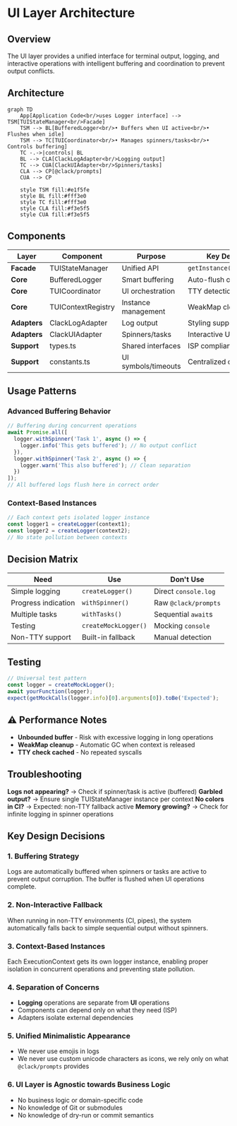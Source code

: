 # UI Layer Architecture

## Overview

The UI layer provides a unified interface for terminal output, logging, and interactive operations with intelligent buffering and coordination to prevent output conflicts.

## Architecture

```mermaid
graph TD
    App[Application Code<br/>uses Logger interface] --> TSM[TUIStateManager<br/>Facade]
    TSM --> BL[BufferedLogger<br/>• Buffers when UI active<br/>• Flushes when idle]
    TSM --> TC[TUICoordinator<br/>• Manages spinners/tasks<br/>• Controls buffering]
    TC -.->|controls| BL
    BL --> CLA[ClackLogAdapter<br/>Logging output]
    TC --> CUA[ClackUIAdapter<br/>Spinners/tasks]
    CLA --> CP[@clack/prompts]
    CUA --> CP

    style TSM fill:#e1f5fe
    style BL fill:#fff3e0
    style TC fill:#fff3e0
    style CLA fill:#f3e5f5
    style CUA fill:#f3e5f5
```

## Components

| Layer | Component | Purpose | Key Detail |
|-------|-----------|---------|------------|
| **Facade** | TUIStateManager | Unified API | `getInstance(context)` |
| **Core** | BufferedLogger | Smart buffering | Auto-flush on UI idle |
| **Core** | TUICoordinator | UI orchestration | TTY detection |
| **Core** | TUIContextRegistry | Instance management | WeakMap cleanup |
| **Adapters** | ClackLogAdapter | Log output | Styling support |
| **Adapters** | ClackUIAdapter | Spinners/tasks | Interactive UI |
| **Support** | types.ts | Shared interfaces | ISP compliance |
| **Support** | constants.ts | UI symbols/timeouts | Centralized config |

## Usage Patterns

### Advanced Buffering Behavior

```typescript
// Buffering during concurrent operations
await Promise.all([
  logger.withSpinner('Task 1', async () => {
    logger.info('This gets buffered'); // No output conflict
  }),
  logger.withSpinner('Task 2', async () => {
    logger.warn('This also buffered'); // Clean separation
  })
]);
// All buffered logs flush here in correct order
```

### Context-Based Instances

```typescript
// Each context gets isolated logger instance
const logger1 = createLogger(context1);
const logger2 = createLogger(context2);
// No state pollution between contexts
```

## Decision Matrix

| Need | Use | Don't Use |
|------|-----|-----------|
| Simple logging | `createLogger()` | Direct `console.log` |
| Progress indication | `withSpinner()` | Raw `@clack/prompts` |
| Multiple tasks | `withTasks()` | Sequential `await`s |
| Testing | `createMockLogger()` | Mocking `console` |
| Non-TTY support | Built-in fallback | Manual detection |

## Testing

```typescript
// Universal test pattern
const logger = createMockLogger();
await yourFunction(logger);
expect(getMockCalls(logger.info)[0].arguments[0]).toBe('Expected');
```

## ⚠️ Performance Notes

- **Unbounded buffer** - Risk with excessive logging in long operations
- **WeakMap cleanup** - Automatic GC when context is released
- **TTY check cached** - No repeated syscalls

## Troubleshooting

**Logs not appearing?** → Check if spinner/task is active (buffered)
**Garbled output?** → Ensure single TUIStateManager instance per context
**No colors in CI?** → Expected: non-TTY fallback active
**Memory growing?** → Check for infinite logging in spinner operations

## Key Design Decisions

### 1. Buffering Strategy
Logs are automatically buffered when spinners or tasks are active to prevent output corruption. The buffer is flushed when UI operations complete.

### 2. Non-Interactive Fallback
When running in non-TTY environments (CI, pipes), the system automatically falls back to simple sequential output without spinners.

### 3. Context-Based Instances
Each ExecutionContext gets its own logger instance, enabling proper isolation in concurrent operations and preventing state pollution.

### 4. Separation of Concerns
- **Logging** operations are separate from **UI** operations
- Components can depend only on what they need (ISP)
- Adapters isolate external dependencies

### 5. Unified Minimalistic Appearance
- We never use emojis in logs
- We never use custom unicode characters as icons, we rely only on what `@clack/prompts` provides

### 6. UI Layer is Agnostic towards Business Logic
- No business logic or domain-specific code
- No knowledge of Git or submodules
- No knowledge of dry-run or commit semantics
